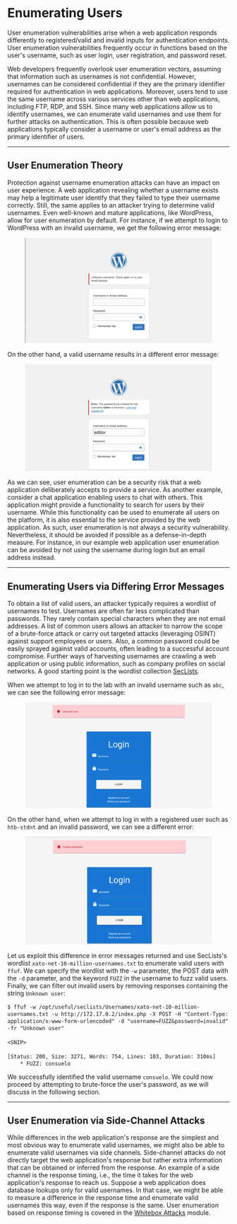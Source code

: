 # Enumerating Users

User enumeration vulnerabilities arise when a web application responds differently to registered/valid and invalid inputs for authentication endpoints. User enumeration vulnerabilities frequently occur in functions based on the user's username, such as user login, user registration, and password reset.

Web developers frequently overlook user enumeration vectors, assuming that information such as usernames is not confidential. However, usernames can be considered confidential if they are the primary identifier required for authentication in web applications. Moreover, users tend to use the same username across various services other than web applications, including FTP, RDP, and SSH. Since many web applications allow us to identify usernames, we can enumerate valid usernames and use them for further attacks on authentication. This is often possible because web applications typically consider a username or user's email address as the primary identifier of users.

***

## User Enumeration Theory

Protection against username enumeration attacks can have an impact on user experience. A web application revealing whether a username exists may help a legitimate user identify that they failed to type their username correctly. Still, the same applies to an attacker trying to determine valid usernames. Even well-known and mature applications, like WordPress, allow for user enumeration by default. For instance, if we attempt to login to WordPress with an invalid username, we get the following error message:

<figure><img src="../../../../.gitbook/assets/image (1).png" alt=""><figcaption></figcaption></figure>

On the other hand, a valid username results in a different error message:

<figure><img src="../../../../.gitbook/assets/image (1) (1).png" alt=""><figcaption></figcaption></figure>

As we can see, user enumeration can be a security risk that a web application deliberately accepts to provide a service. As another example, consider a chat application enabling users to chat with others. This application might provide a functionality to search for users by their username. While this functionality can be used to enumerate all users on the platform, it is also essential to the service provided by the web application. As such, user enumeration is not always a security vulnerability. Nevertheless, it should be avoided if possible as a defense-in-depth measure. For instance, in our example web application user enumeration can be avoided by not using the username during login but an email address instead.

***

## Enumerating Users via Differing Error Messages

To obtain a list of valid users, an attacker typically requires a wordlist of usernames to test. Usernames are often far less complicated than passwords. They rarely contain special characters when they are not email addresses. A list of common users allows an attacker to narrow the scope of a brute-force attack or carry out targeted attacks (leveraging OSINT) against support employees or users. Also, a common password could be easily sprayed against valid accounts, often leading to a successful account compromise. Further ways of harvesting usernames are crawling a web application or using public information, such as company profiles on social networks. A good starting point is the wordlist collection [SecLists](https://github.com/danielmiessler/SecLists/tree/master/Usernames).&#x20;

When we attempt to log in to the lab with an invalid username such as `abc`, we can see the following error message:

<figure><img src="../../../../.gitbook/assets/image (2).png" alt=""><figcaption></figcaption></figure>

On the other hand, when we attempt to log in with a registered user such as `htb-stdnt` and an invalid password, we can see a different error:

<figure><img src="../../../../.gitbook/assets/image (3).png" alt=""><figcaption></figcaption></figure>

Let us exploit this difference in error messages returned and use SecLists's wordlist `xato-net-10-million-usernames.txt` to enumerate valid users with `ffuf`. We can specify the wordlist with the `-w` parameter, the POST data with the `-d` parameter, and the keyword `FUZZ` in the username to fuzz valid users. Finally, we can filter out invalid users by removing responses containing the string `Unknown user`:

```shell-session
$ ffuf -w /opt/useful/seclists/Usernames/xato-net-10-million-usernames.txt -u http://172.17.0.2/index.php -X POST -H "Content-Type: application/x-www-form-urlencoded" -d "username=FUZZ&password=invalid" -fr "Unknown user"

<SNIP>

[Status: 200, Size: 3271, Words: 754, Lines: 103, Duration: 310ms]
    * FUZZ: consuelo
```

We successfully identified the valid username `consuelo`. We could now proceed by attempting to brute-force the user's password, as we will discuss in the following section.

***

## User Enumeration via Side-Channel Attacks

While differences in the web application's response are the simplest and most obvious way to enumerate valid usernames, we might also be able to enumerate valid usernames via side channels. Side-channel attacks do not directly target the web application's response but rather extra information that can be obtained or inferred from the response. An example of a side channel is the response timing, i.e., the time it takes for the web application's response to reach us. Suppose a web application does database lookups only for valid usernames. In that case, we might be able to measure a difference in the response time and enumerate valid usernames this way, even if the response is the same. User enumeration based on response timing is covered in the [Whitebox Attacks](https://academy.hackthebox.com/module/details/205) module.
